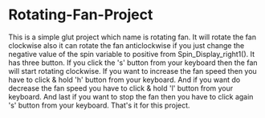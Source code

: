# Rotating-Fan-Project
This is a simple glut project which name is rotating fan. It will rotate the fan clockwise also it can rotate the fan anticlockwise if you just change the negative value of the spin variable to positive from Spin_Display_right1(). It has three button. If you click the 's' button from your keyboard then the fan will start rotating clockwise. If you want to increase the fan speed then you have to click & hold 'h' button from your keyboard. And if you want do decrease the fan speed you have to click & hold 'l' button from your keyboard. And last if you want to stop the fan then you have to click again 's' button from your keyboard. That's it for this project.
